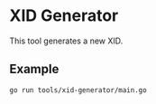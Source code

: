 # XID Generator

This tool generates a new XID.

## Example

```bash
go run tools/xid-generator/main.go
```
